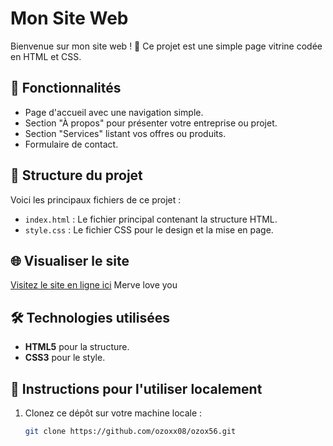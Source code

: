 # Mon Site Web

Bienvenue sur mon site web ! 🎉 Ce projet est une simple page vitrine codée en HTML et CSS. 

## 🚀 Fonctionnalités
- Page d'accueil avec une navigation simple.
- Section "À propos" pour présenter votre entreprise ou projet.
- Section "Services" listant vos offres ou produits.
- Formulaire de contact.

## 📁 Structure du projet
Voici les principaux fichiers de ce projet :
- `index.html` : Le fichier principal contenant la structure HTML.
- `style.css` : Le fichier CSS pour le design et la mise en page.

## 🌐 Visualiser le site
[Visitez le site en ligne ici](https://ozoxx08.github.io/ozox56/)
Merve love you

## 🛠️ Technologies utilisées
- **HTML5** pour la structure.
- **CSS3** pour le style.

## 📖 Instructions pour l'utiliser localement
1. Clonez ce dépôt sur votre machine locale :
   ```bash
   git clone https://github.com/ozoxx08/ozox56.git
   
